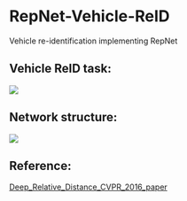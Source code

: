 # RepNet-Vehicle-ReID
Vehicle re-identification implementing RepNet
## Vehicle ReID task: </br>
![](https://github.com/CaptainEven/RepNet-Vehicle-ReID/blob/master/VehicleReIDTask.png)
## Network structure: </br>
![](https://github.com/CaptainEven/RepNet-Vehicle-ReID/blob/master/RepNet.png)
## Reference: </br>
[Deep_Relative_Distance_CVPR_2016_paper](https://www.cv-foundation.org/openaccess/content_cvpr_2016/papers/Liu_Deep_Relative_Distance_CVPR_2016_paper.pdf) </br>
